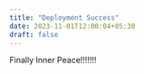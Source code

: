 ```yaml
---
title: "Deployment Success"
date: 2023-11-01T12:00:04+05:30
draft: false
---
```


Finally Inner Peace!!!!!!!
